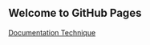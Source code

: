 ## Welcome to GitHub Pages

[Documentation Technique](https://elshindr.github.io/Android_IMG/DocCoach/html/index.html) 
